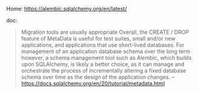 Home: https://alembic.sqlalchemy.org/en/latest/

doc:
>Migration tools are usually appropriate
>Overall, the CREATE / DROP feature of MetaData is useful for test suites, small and/or new applications, and applications that use short-lived databases. For management of an application database schema over the long term however, a schema management tool such as Alembic, which builds upon SQLAlchemy, is likely a better choice, as it can manage and orchestrate the process of incrementally altering a fixed database schema over time as the design of the application changes.
>–https://docs.sqlalchemy.org/en/20/tutorial/metadata.html
